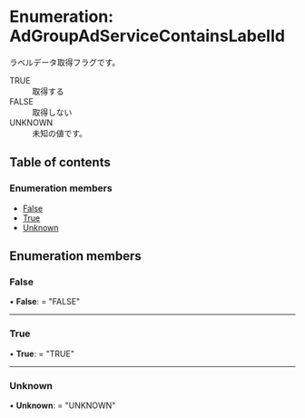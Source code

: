 # Enumeration: AdGroupAdServiceContainsLabelId


<div lang=\"ja\">ラベルデータ取得フラグです。</div>  <dl class=term>   <dt class=\"term__item\">TRUE</dt>   <dd class=\"term__desc\"><span lang=\"ja\">取得する</span></dd>   <dt class=\"term__item\">FALSE</dt>   <dd class=\"term__desc\"><span lang=\"ja\">取得しない</span></dd>   <dt class=\"term__item\">UNKNOWN</dt>   <dd class=\"term__desc\"><span lang=\"ja\">未知の値です。</span></dd> </dl>

## Table of contents

### Enumeration members

- [False](adgroupadservicecontainslabelid.md#false)
- [True](adgroupadservicecontainslabelid.md#true)
- [Unknown](adgroupadservicecontainslabelid.md#unknown)

## Enumeration members

### False

• **False**: = "FALSE"

___

### True

• **True**: = "TRUE"

___

### Unknown

• **Unknown**: = "UNKNOWN"
